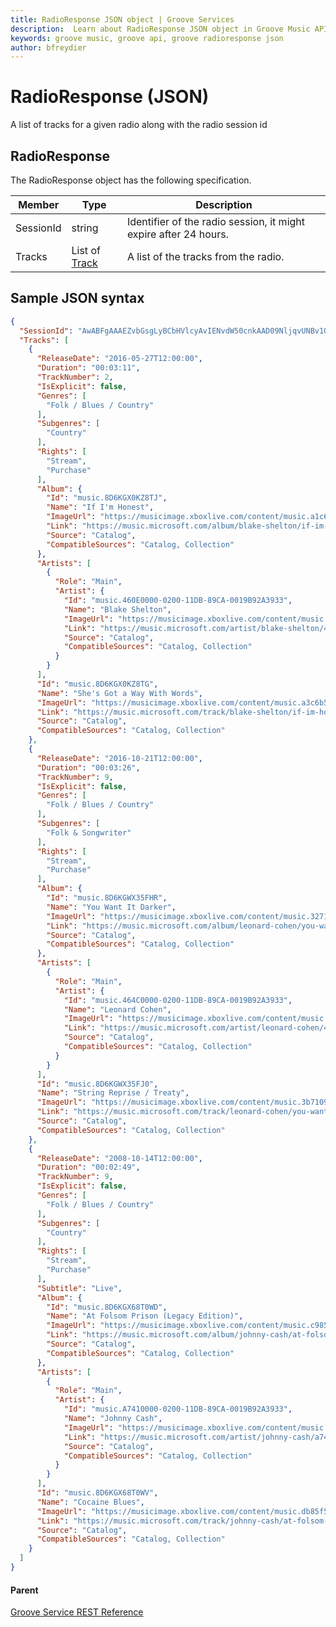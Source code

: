 ```yaml
---
title: RadioResponse JSON object | Groove Services
description:  Learn about RadioResponse JSON object in Groove Music API.
keywords: groove music, groove api, groove radioresponse json
author: bfreydier
---
```


# RadioResponse (JSON)
A list of tracks for a given radio along with the radio session id

## RadioResponse
The RadioResponse object has the following specification.

| **Member**         | **Type**                                                                         | **Description**                                                                                                                                                       |
|--------------------|----------------------------------------------------------------------------------|-----------------------------------------------------------------------------------------------------------------------------------------------------------------------|
| SessionId         | string                         | Identifier of the radio session, it might expire after 24 hours. |
| Tracks            | List of [Track](JSON-Track.md) | A list of the tracks from the radio. |

## Sample JSON syntax
```json
{
  "SessionId": "AwABFgAAAEZvbGsgLyBCbHVlcyAvIENvdW50cnkAAD09NljqvUNBv1OHNEUZa---",
  "Tracks": [
    {
      "ReleaseDate": "2016-05-27T12:00:00",
      "Duration": "00:03:11",
      "TrackNumber": 2,
      "IsExplicit": false,
      "Genres": [
        "Folk / Blues / Country"
      ],
      "Subgenres": [
        "Country"
      ],
      "Rights": [
        "Stream",
        "Purchase"
      ],
      "Album": {
        "Id": "music.8D6KGX0KZ8TJ",
        "Name": "If I'm Honest",
        "ImageUrl": "https://musicimage.xboxlive.com/content/music.a1c6b509-0100-11db-89ca-0019b92a3933/image?locale=en-GB",
        "Link": "https://music.microsoft.com/album/blake-shelton/if-im-honest/a1c6b509-0100-11db-89ca-0019b92a3933?partnerID=AppId:00000000401C1787",
        "Source": "Catalog",
        "CompatibleSources": "Catalog, Collection"
      },
      "Artists": [
        {
          "Role": "Main",
          "Artist": {
            "Id": "music.460E0000-0200-11DB-89CA-0019B92A3933",
            "Name": "Blake Shelton",
            "ImageUrl": "https://musicimage.xboxlive.com/content/music.460e0000-0200-11db-89ca-0019b92a3933/image?locale=en-GB",
            "Link": "https://music.microsoft.com/artist/blake-shelton/460e0000-0200-11db-89ca-0019b92a3933?partnerID=AppId:00000000401C1787",
            "Source": "Catalog",
            "CompatibleSources": "Catalog, Collection"
          }
        }
      ],
      "Id": "music.8D6KGX0KZ8TG",
      "Name": "She's Got a Way With Words",
      "ImageUrl": "https://musicimage.xboxlive.com/content/music.a3c6b509-0100-11db-89ca-0019b92a3933/image?locale=en-GB",
      "Link": "https://music.microsoft.com/track/blake-shelton/if-im-honest/shes-got-a-way-with-words/a3c6b509-0100-11db-89ca-0019b92a3933?partnerID=AppId:00000000401C1787",
      "Source": "Catalog",
      "CompatibleSources": "Catalog, Collection"
    },
    {
      "ReleaseDate": "2016-10-21T12:00:00",
      "Duration": "00:03:26",
      "TrackNumber": 9,
      "IsExplicit": false,
      "Genres": [
        "Folk / Blues / Country"
      ],
      "Subgenres": [
        "Folk & Songwriter"
      ],
      "Rights": [
        "Stream",
        "Purchase"
      ],
      "Album": {
        "Id": "music.8D6KGWX35FHR",
        "Name": "You Want It Darker",
        "ImageUrl": "https://musicimage.xboxlive.com/content/music.3271090a-0100-11db-89ca-0019b92a3933/image?locale=en-GB",
        "Link": "https://music.microsoft.com/album/leonard-cohen/you-want-it-darker/3271090a-0100-11db-89ca-0019b92a3933?partnerID=AppId:00000000401C1787",
        "Source": "Catalog",
        "CompatibleSources": "Catalog, Collection"
      },
      "Artists": [
        {
          "Role": "Main",
          "Artist": {
            "Id": "music.464C0000-0200-11DB-89CA-0019B92A3933",
            "Name": "Leonard Cohen",
            "ImageUrl": "https://musicimage.xboxlive.com/content/music.464c0000-0200-11db-89ca-0019b92a3933/image?locale=en-GB",
            "Link": "https://music.microsoft.com/artist/leonard-cohen/464c0000-0200-11db-89ca-0019b92a3933?partnerID=AppId:00000000401C1787",
            "Source": "Catalog",
            "CompatibleSources": "Catalog, Collection"
          }
        }
      ],
      "Id": "music.8D6KGWX35FJ0",
      "Name": "String Reprise / Treaty",
      "ImageUrl": "https://musicimage.xboxlive.com/content/music.3b71090a-0100-11db-89ca-0019b92a3933/image?locale=en-GB",
      "Link": "https://music.microsoft.com/track/leonard-cohen/you-want-it-darker/string-reprise-treaty/3b71090a-0100-11db-89ca-0019b92a3933?partnerID=AppId:00000000401C1787",
      "Source": "Catalog",
      "CompatibleSources": "Catalog, Collection"
    },
    {
      "ReleaseDate": "2008-10-14T12:00:00",
      "Duration": "00:02:49",
      "TrackNumber": 9,
      "IsExplicit": false,
      "Genres": [
        "Folk / Blues / Country"
      ],
      "Subgenres": [
        "Country"
      ],
      "Rights": [
        "Stream",
        "Purchase"
      ],
      "Subtitle": "Live",
      "Album": {
        "Id": "music.8D6KGX68T0WD",
        "Name": "At Folsom Prison (Legacy Edition)",
        "ImageUrl": "https://musicimage.xboxlive.com/content/music.c985f501-0100-11db-89ca-0019b92a3933/image?locale=en-GB",
        "Link": "https://music.microsoft.com/album/johnny-cash/at-folsom-prison-legacy-edition/c985f501-0100-11db-89ca-0019b92a3933?partnerID=AppId:00000000401C1787",
        "Source": "Catalog",
        "CompatibleSources": "Catalog, Collection"
      },
      "Artists": [
        {
          "Role": "Main",
          "Artist": {
            "Id": "music.A7410000-0200-11DB-89CA-0019B92A3933",
            "Name": "Johnny Cash",
            "ImageUrl": "https://musicimage.xboxlive.com/content/music.a7410000-0200-11db-89ca-0019b92a3933/image?locale=en-GB",
            "Link": "https://music.microsoft.com/artist/johnny-cash/a7410000-0200-11db-89ca-0019b92a3933?partnerID=AppId:00000000401C1787",
            "Source": "Catalog",
            "CompatibleSources": "Catalog, Collection"
          }
        }
      ],
      "Id": "music.8D6KGX68T0WV",
      "Name": "Cocaine Blues",
      "ImageUrl": "https://musicimage.xboxlive.com/content/music.db85f501-0100-11db-89ca-0019b92a3933/image?locale=en-GB",
      "Link": "https://music.microsoft.com/track/johnny-cash/at-folsom-prison-legacy-edition/cocaine-blues/db85f501-0100-11db-89ca-0019b92a3933?partnerID=AppId:00000000401C1787",
      "Source": "Catalog",
      "CompatibleSources": "Catalog, Collection"
    }
  ]
}
```

#### Parent
[Groove Service REST Reference](overview.md)
